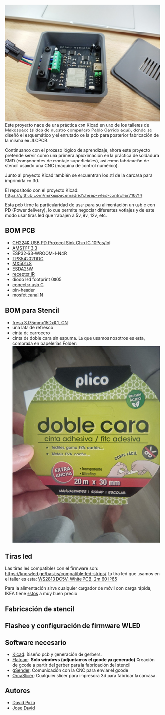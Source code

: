 ![resultado final](/images/final_result.jpg)
Este proyecto nace de una práctica con Kicad en uno de los talleres de Makespace (slides de nuestro compañero Pablo Garrido [aquí](https://docs.google.com/presentation/d/1glYFRo9XCKRI-qDjp1DA8M3mJohLk-lrxx0JoBPsboM/edit?usp=drive_link)),
donde se diseñó el esquemático y el enrutado de la pcb para posterior fabricación de la misma en JLCPCB.

Continuando con el proceso lógico de aprendizaje, 
ahora este proyecto pretende servir como una primera aproximación en la práctica de soldadura SMD (componentes de montaje superficiales), 
así como fabricación de stencil usando una CNC (maquina de control numérico).

Junto al proyecto Kicad también se encuentran los stl de la carcasa para imprimirla en 3d.

El repositorio con el proyecto Kicad: https://github.com/makespacemadrid/cheap-wled-controller718714

Esta pcb tiene la particularidad de usar para su alimentación un usb c con PD (Power delivery), lo que permite negociar diferentes votlajes y de este modo usar tiras led que trabajen a 5v, 9v, 12v, etc.

## BOM PCB
- [CH224K USB PD Protocol Sink Chip IC 10Pcs/lot](https://www.aliexpress.com/item/1005005284290184.html?spm=a2g0o.order_list.order_list_main.5.21ef194dDFnpwX)
- [AMS1117 3.3](https://www.aliexpress.com/item/1005005350284100.html?spm=a2g0o.order_list.order_list_main.544.21ef194dDFnpwX)
- ESP32-S3-WROOM-1-N4R
- [TPS54202DDC](https://lcsc.com/product-detail/DC-DC-Converters_TI-TPS54202DDCR_C191884.html?s_z=n_C191884)
- [MX5014S](https://lcsc.com/product-detail/Gate-Drivers_Wuxi-Maxinmicro-MX5014S_C5359091.html?s_z=n_C5359091)
- [ESDA25W](https://lcsc.com/product-detail/ESD-and-Surge-Protection-TVS-ESD_TECH-PUBLIC-ESDA25W_C3021136.html?s_z=n_C3021136)
- [receptor IR](https://lcsc.com/product-detail/Infrared-Receivers_VISHAY_TSOP38238_TSOP38238_C141632.html)
- diodo led footprint 0805
- [conector usb C](https://lcsc.com/product-detail/USB-Connectors_Korean-Hroparts-Elec-TYPE-C-31-M-12_C165948.html?s_z=n_C165948)
- [pin-header](https://lcsc.com/product-detail/Pin-Headers_Megastar-ZX-PZ2-0-2-5PZZ_C7501288.html?s_z=n_C7501288)
- [mosfet canal N](https://lcsc.com/product-detail/MOSFETs_YANGJIE-YJG100N04A_C919580.html?s_z=n_C919580)

## BOM para Stencil
- [fresa 3.175mmx15Dx0.1, CN](https://www.aliexpress.com/item/4000966103866.html?spm=a2g0o.order_list.order_list_main.509.21ef194dDFnpwX)
- una lata de refresco
- cinta de carrocero
- cinta de doble cara sin espuma. La que usamos nosotros es esta, comprada en papelerías Folder:
![acomprada en papelerías Folder](/images/cinta_doble_cara.png)

## Tiras led
Las tiras led compatibles con el firmware son: https://kno.wled.ge/basics/compatible-led-strips/
La tira led que usamos en el taller es esta: [WS2813 DC5V, White PCB, 2m 60 IP65](https://es.aliexpress.com/item/1005004289391906.html?spm=a2g0o.order_list.order_list_main.10.5d6c194dSriMHZ&gatewayAdapt=glo2esp)

Para la alimentación sirve cualquier cargador de móvil con carga rápida, IKEA tiene [estos](https://www.ikea.com/es/es/p/sjoss-cargador-usb-1-puerto-30-w-carga-rapida-50549412/) a muy buen precio

## Fabricación de stencil


## Flasheo y configuración de firmware WLED


## Software necesario
- [Kicad](https://www.kicad.org/): Diseño pcb y generación de gerbers.
- [Flatcam](http://flatcam.org/): **Solo windows (adjuntamos el gcode ya generado)** Creación de gcode a partir del gerber para la fabricación del stencil
- [gSender](https://sienci.com/gsender/?srsltid=AfmBOopYPgWM8177GG6Q0knLP97hrF1G2skJw3ewIg3omObme7XnkDx5): Comunicación con la CNC para enviar el gcode
- [OrcaSlicer](https://orca-slicer.com/): Cualquier slicer para impresora 3d para fabricar la carcasa.


## Autores
- [David Poza](http://github.com/davidpoza)
- [Jose David](http://github.com/jose8david)